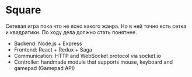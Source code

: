 # Square

Сетевая игра пока что не ясно какого жанра.
Но в ней точно есть сетка и квадратики.
По ходу дела должно стать понятнее.

- Backend: Node.js + Express
- Frontend: React + Redux + Saga
- Communication: HTTP and WebSocket protocol via socket.io
- Controller: handmade module that supports mouse, keyboard and gamepad (Gamepad API)

